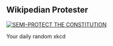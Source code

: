 ## Wikipedian Protester
[![SEMI-PROTECT THE CONSTITUTION](https://imgs.xkcd.com/comics/wikipedian_protester.png)](https://xkcd.com/285/ "SEMI-PROTECT THE CONSTITUTION")

Your daily random xkcd
